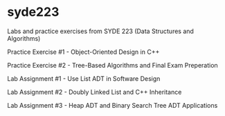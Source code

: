 # syde223
Labs and practice exercises from SYDE 223 (Data Structures and Algorithms) 

Practice Exercise #1 - Object-Oriented Design in C++

Practice Exercise #2 - Tree-Based Algorithms and Final Exam Preperation

Lab Assignment #1 - Use List ADT in Software Design

Lab Assignment #2 - Doubly Linked List and C++ Inheritance

Lab Assignment #3 - Heap ADT and Binary Search Tree ADT Applications